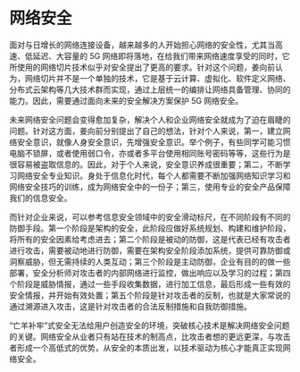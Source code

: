 # 网络安全

面对与日增长的网络连接设备，越来越多的人开始担心网络的安全性，尤其当高速、低延迟、大容量的 5G 网络即将落地，在给我们带来网络速度享受的同时，它所使用的网络切片技术似乎对安全提出了更高的要求。针对这个问题，姜向前认为，网络切片并不是一个单独的技术，它是基于云计算、虚拟化、软件定义网络、分布式云架构等几大技术群而实现，通过上层统一的编排让网络具备管理、协同的能力。因此，需要通过面向未来的安全解决方案保护 5G 网络安全。

未来网络安全问题会变得愈加复杂，解决个人和企业网络安全就成为了迫在眉睫的问题。针对这方面，姜向前分别提出了自己的想法，针对个人来说，第一，建立网络安全意识，就像人身安全意识，先增强安全意识。举个例子，有些同学可能习惯电脑不锁屏，或者使用弱口令，亦或者多平台使用相同账号密码等等，这些行为是很容易被盗取信息的。因此，对于个人来说，安全意识养成很重要；第二，不断学习网络安全专业知识。身处于信息化时代，每个人都需要不断加强网络知识学习和网络安全技巧的训练，成为网络安全中的一份子；第三，使用专业的安全产品保障我们的信息安全。

而针对企业来说，可以参考信息安全领域中的安全滑动标尺，在不同阶段有不同的防御手段。第一个阶段是架构的安全，此阶段应做好系统规划、构建和维护阶段，将所有的安全因素给考虑进去；第二个阶段是被动的防御，这是代表已经有攻击者进行攻击，需要被动地进行防御，需要在架构安全阶段添加系统，提供可靠防御或洞察威胁，但无需持续的人类互动；第三个阶段是主动防御，企业有目的的做一些部署，安全分析师对攻击者的内部网络进行监控，做出响应以及学习的过程；第四个阶段是威胁情报，通过一些手段收集数据，进行加工信息，最后形成一些有效的安全情报，并开始有效处置；第五个阶段是针对攻击者的反制，也就是大家常说的通过溯源进入攻击，这是针对攻击者的合法反制措施和自我防御措施。

“亡羊补牢”式安全无法给用户创造安全的环境，突破核心技术是解决网络安全问题的关键。网络安全从业者只有站在技术的制高点，比攻击者想的更远更深，与攻击者形成一个高低式的优势，从安全的本质出发，以技术驱动为核心才能真正实现网络安全。